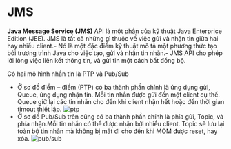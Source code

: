 # JMS
**Java Message Service (JMS)** API là một phần của kỹ thuật Java Enterprice Edition (JEE). JMS là tất cả những gì thuộc về việc gửi và nhận tin giữa hai hay nhiều client.- Nó là một đặc điểm kỹ thuật mô tả một phương thức tạo bởi trương trình Java cho việc tạo, gửi và nhận tin nhắn.- JMS API cho phép lới lỏng việc liên kết thông tin, và gửi tin một cách bất đồng bộ.

Có hai mô hình nhắn tin là PTP và Pub/Sub
* Ở sơ đồ điểm – điểm (PTP) có ba thành phần chính là ứng dụng gửi, Queue, ứng dụng nhận tin. Mỗi tin nhắn được gửi đến một client cụ thể. Queue giữ lại các tin nhắn cho đến khi client nhận hết hoặc đến thời gian timout thiết lập.
![ptp](https://viblo.asia/uploads/c008fa46-5f21-42fc-9509-57c70889902c.png)
* Ở sơ đồ Pub/Sub trên cũng có ba thành phần chính là phía gửi, Topic, và phía nhận.Mỗi tin nhắn có thể được nhận bởi nhiều client. Topic sẽ lưu lại toàn bộ tin nhắn mà không bị mất đi cho đến khi MOM được reset, hay xóa.
![pub/sub](https://viblo.asia/uploads/a6efb6f4-6f31-4a47-bdef-fc78850066c8.png)
  